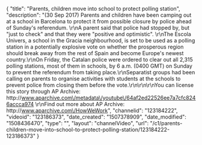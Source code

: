{
    "title": "Parents, children move into school to protect polling station",
    "description": "(30 Sep 2017) Parents and children have been camping out at a school in Barcelona to protect it from possible closure by police ahead of Sunday's referendum. \r\nA parent said that police had stopped by, but \"just to check\" and that they were \"positive and optimistic\". \r\nThe Escola Univers, a school in the Gracia neighbourhood, is set to be used as a polling station in a potentially explosive vote on whether the prosperous region should break away from the rest of Spain and become Europe's newest country.\r\nOn Friday, the Catalan police were ordered to clear out all 2,315 polling stations, most of them in schools, by 6 a.m. (0400 GMT) on Sunday to prevent the referendum from taking place.\r\nSeparatist groups had been calling on parents to organise activities with students at the schools to prevent police from closing them before the vote.\r\n\r\n\r\nYou can license this story through AP Archive: http:\/\/www.aparchive.com\/metadata\/youtube\/64af2ed22526ee7a7cfc8246accca974 \r\nFind out more about AP Archive: http:\/\/www.aparchive.com\/HowWeWork",
    "channelid": "123184222",
    "videoid": "123186373",
    "date_created": "1507378909",
    "date_modified": "1508436470",
    "type": "",
    "layout": "channelVideo",
    "url": "\/c1\/parents-children-move-into-school-to-protect-polling-station\/123184222-123186373"
}